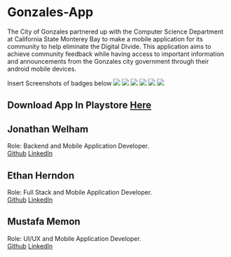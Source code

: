 # Gonzales-App
The City of Gonzales partnered up with the Computer Science Department at California State Monterey Bay to make a mobile application for its community to help eliminate the Digital Divide. This application aims to achieve community feedback while having access to important information and announcements from the Gonzales city government through their android mobile devices.

Insert Screenshots of badges below
![](https://img.shields.io/github/last-commit/Jonathan-Welham/CityOfGonzalessApp)
![](https://img.shields.io/github/repo-size/Jonathan-Welham/CityOfGonzalessApp)
![](https://img.shields.io/github/contributors/Jonathan-Welham/CityOfGonzalessApp)
![](https://img.shields.io/github/languages/top/Jonathan-Welham/CityOfGonzalessApp) 
![](https://img.shields.io/github/stars/Jonathan-Welham/CityOfGonzalessApp)
![](https://img.shields.io/github/forks/Jonathan-Welham/CityOfGonzalessApp?style=social)

<!-- # Game Images: -->    
<!-- <p float="left"> -->
<!--   <img src="https://raw.githubusercontent.com/HerndonE/RTS-Game-Using-Unity/main/Documents/Images/Image1.png" width="400" /> -->
<!--   <img src="https://raw.githubusercontent.com/HerndonE/RTS-Game-Using-Unity/main/Documents/Images/Image2.png" width="400" />  -->
<!--   <img src="https://raw.githubusercontent.com/HerndonE/RTS-Game-Using-Unity/main/Documents/Images/Image3.png" width="400" /> -->
<!--   <img src="https://raw.githubusercontent.com/HerndonE/RTS-Game-Using-Unity/main/Documents/Images/Image4.png" width="400" /> -->
<!-- </p> -->

## Download App In Playstore [Here]()

## Jonathan Welham    
Role: Backend and Mobile Application Developer.    
[Github](https://github.com/Jonathan-Welham) 
[LinkedIn](https://www.linkedin.com/in/jwelham/)
   
## Ethan Herndon    
Role: Full Stack and Mobile Application Developer.    
[Github](https://github.com/HerndonE) 
[LinkedIn](https://www.linkedin.com/in/ethan-herndon-8ba950196/)

## Mustafa Memon    
Role: UI/UX and Mobile Application Developer.    
[Github](https://github.com/Mmemon21) 
[LinkedIn](https://www.linkedin.com/in/mustafa-memon/)


